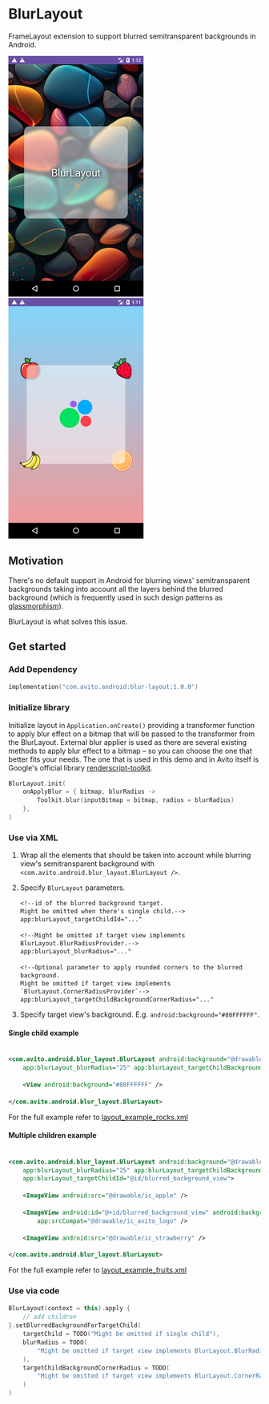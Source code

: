 # BlurLayout

FrameLayout extension to support blurred semitransparent backgrounds in Android.

![rocks example](images/rocks.png)
![fruits example](images/fruits.png)

## Motivation

There's no default support in Android for blurring views' semitransparent backgrounds
taking into account all the layers behind the blurred background
(which is frequently used in such design patterns as
[glassmorphism](https://www.google.com/search?q=glassmorphism)).

BlurLayout is what solves this issue.

## Get started

### Add Dependency

```kotlin
implementation("com.avito.android:blur-layout:1.0.0")
```

### Initialize library

Initialize layout in `Application.onCreate()` providing a transformer function to apply blur effect
on a bitmap that will be passed to the transformer from the BlurLayout.
External blur applier is used as there are several existing methods to apply blur effect
to a bitmap – so you can choose the one that better fits your needs.
The one that is used in this demo and in Avito itself is Google's official library
[renderscript-toolkit](https://github.com/android/renderscript-intrinsics-replacement-toolkit).

```kotlin
BlurLayout.init(
    onApplyBlur = { bitmap, blurRadius ->
        Toolkit.blur(inputBitmap = bitmap, radius = blurRadius)
    },
)
```

### Use via XML

1. Wrap all the elements that should be taken into account while blurring view's semitransparent
   background with `<com.avito.android.blur_layout.BlurLayout />`.
2. Specify `BlurLayout` parameters.

   ```
   <!--id of the blurred background target.
   Might be omitted when there's single child.-->
   app:blurLayout_targetChildId="..."
   
   <!--Might be omitted if target view implements BlurLayout.BlurRadiusProvider.-->
   app:blurLayout_blurRadius="..."
   
   <!--Optional parameter to apply rounded corners to the blurred background.
   Might be omitted if target view implements `BlurLayout.CornerRadiusProvider`-->
   app:blurLayout_targetChildBackgroundCornerRadius="..."
   ```

3. Specify target view's background. E.g. `android:background="#80FFFFFF"`.

#### Single child example

```xml

<com.avito.android.blur_layout.BlurLayout android:background="@drawable/background_rocks"
    app:blurLayout_blurRadius="25" app:blurLayout_targetChildBackgroundCornerRadius="16dp">

    <View android:background="#80FFFFFF" />

</com.avito.android.blur_layout.BlurLayout>
```

For the full example refer to
[layout_example_rocks.xml](app/src/main/res/layout/layout_example_rocks.xml)

#### Multiple children example

```xml

<com.avito.android.blur_layout.BlurLayout android:background="@drawable/background_gradient"
    app:blurLayout_blurRadius="25" app:blurLayout_targetChildBackgroundCornerRadius="16dp"
    app:blurLayout_targetChildId="@id/blurred_background_view">

    <ImageView android:src="@drawable/ic_apple" />

    <ImageView android:id="@+id/blurred_background_view" android:background="#80FFFFFF"
        app:srcCompat="@drawable/ic_avito_logo" />

    <ImageView android:src="@drawable/ic_strawberry" />

</com.avito.android.blur_layout.BlurLayout>
```

For the full example refer to
[layout_example_fruits.xml](app/src/main/res/layout/layout_example_fruits.xml)

### Use via code

```kotlin
BlurLayout(context = this).apply {
    // add children
}.setBlurredBackgroundForTargetChild(
    targetChild = TODO("Might be omitted if single child"),
    blurRadius = TODO(
        "Might be omitted if target view implements BlurLayout.BlurRadiusProvider"
    ),
    targetChildBackgroundCornerRadius = TODO(
        "Might be omitted if target view implements BlurLayout.CornerRadiusProvider"
    )
)
```
